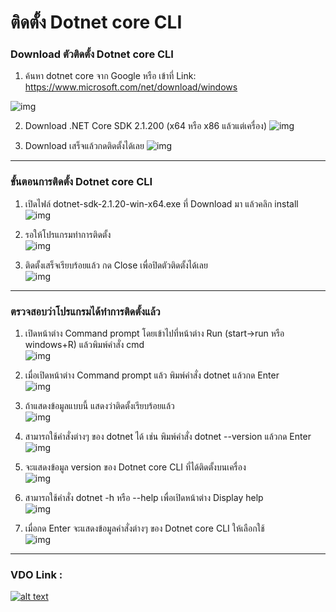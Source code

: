 # ติดตั้ง Dotnet core CLI

### Download ตัวติดตั้ง Dotnet core CLI

1. ค้นหา dotnet core จาก Google หรือ เข้าที่ Link: [https://www.microsoft.com/net/download/windows ](https://www.microsoft.com/net/download/windows )

![img](images/EP05-01Dotnet/01.PNG)

2. Download .NET Core SDK 2.1.200 (x64 หรือ x86 แล้วแต่เครื่อง)
![img](images/EP05-01Dotnet/02.PNG)

3. Download เสร็จแล้วกดติดตั้งได้เลย
![img](images/EP05-01Dotnet/03.PNG)
---

### ขั้นตอนการติดตั้ง Dotnet core CLI

1. เปิดไฟล์ dotnet-sdk-2.1.20-win-x64.exe ที่ Download มา แล้วคลิก install  
![img](images/EP05-01Dotnet/04.PNG)

2. รอให้โปรแกรมทำการติดตั้ง  
![img](images/EP05-01Dotnet/05.PNG)

3. ติดตั้งเสร็จเรียบร้อยแล้ว กด Close เพื่อปิดตัวติดตั้งได้เลย  
![img](images/EP05-01Dotnet/06.PNG)
---

### ตรวจสอบว่าโปรแกรมได้ทำการติดตั้งแล้ว

1. เปิดหน้าต่าง Command prompt โดยเข้าไปที่หน้าต่าง Run (start->run หรือ windows+R) แล้วพิมพ์คำสั่ง cmd  
![img](images/EP05-01Dotnet/07.PNG)

2. เมื่อเปิดหน้าต่าง Command prompt แล้ว พิมพ์คำสั่ง dotnet แล้วกด Enter  
![img](images/EP05-01Dotnet/08.PNG)

3. ถ้าแสดงข้อมูลแบบนี้ แสดงว่าติดตั้งเรียบร้อยแล้ว  
![img](images/EP05-01Dotnet/09.PNG)

4. สามารถใช้คำสั่งต่างๆ ของ dotnet ได้ เช่น พิมพ์คำสั่ง dotnet --version แล้วกด Enter  
![img](images/EP05-01Dotnet/10.PNG)

5. จะแสดงข้อมูล version ของ Dotnet core CLI ที่ได้ติดตั้งบนเครื่อง  
![img](images/EP05-01Dotnet/11.PNG)

6. สามารถใช้คำสั่ง dotnet -h หรือ --help เพื่อเปิดหน้าต่าง Display help  
![img](images/EP05-01Dotnet/12.PNG)

7. เมื่อกด Enter จะแสดงข้อมูลคำสั่งต่างๆ ของ Dotnet core CLI ให้เลือกใช้  
![img](images/EP05-01Dotnet/13.PNG)
---

### VDO Link :  

[![alt text](https://img.youtube.com/vi/Hu_HgZ533M0/0.jpg)](http://www.youtube.com/watch?v=Hu_HgZ533M0)